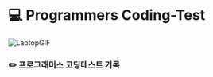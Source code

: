 # 💻 Programmers Coding-Test 
![LaptopGIF](https://user-images.githubusercontent.com/103248831/215305651-a3d05a2c-c5e3-41fd-b0c0-cc5846aabb82.gif)

### ✏️ 프로그래머스 코딩테스트 기록
